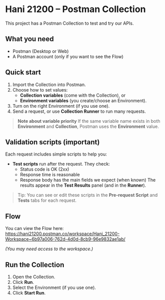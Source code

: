 # Hani 21200 – Postman Collection

This project has a Postman Collection to test and try our APIs.

## What you need
- Postman (Desktop or Web)
- A Postman account (only if you want to see the Flow)

## Quick start
1. Import the Collection into Postman.
2. Choose how to set values:
   - **Collection variables** (come with the Collection), or
   - **Environment variables** (you create/choose an Environment).
3. Turn on the right Environment (if you use one).
4. Send a request, or use **Collection Runner** to run many requests.

> **Note about variable priority**
> If the same variable name exists in both **Environment** and **Collection**, Postman uses the **Environment** value.

## Validation scripts (important)
Each request includes simple scripts to help you:
- **Test scripts** run after the request. They check:
  - Status code is OK (2xx)
  - Response time is reasonable
  - Response body has the main fields we expect (when known)
  The results appear in the **Test Results** panel (and in the **Runner**).

> Tip: You can see or edit these scripts in the **Pre-request Script** and **Tests** tabs for each request.

## Flow
You can view the Flow here:  
https://hani21200.postman.co/workspace/Hani_21200-Workspace~6b97a006-762d-4d0d-8cb9-96e9832ae1ab/

*(You may need access to the workspace.)*

## Run the Collection
1. Open the Collection.
2. Click **Run**.
3. Select the Environment (if you use one).
4. Click **Start Run**.

